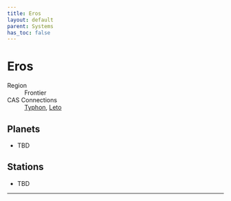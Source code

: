 ```yaml
---
title: Eros
layout: default
parent: Systems
has_toc: false
---
```


# Eros
<dl>
    <dt>Region</dt><dd>Frontier</dd>
    <dt>CAS Connections</dt><dd><a href="../typhon/">Typhon</a>, <a href="../leto/">Leto</a></dd>
    <!-- <dt>Population</dt><dd>///</dd> -->
</dl>

## Planets
* TBD

## Stations
* TBD

----
